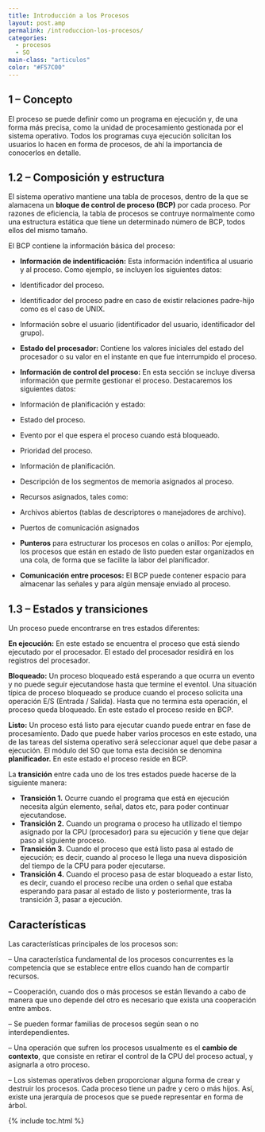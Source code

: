 ```yaml
---
title: Introducción a los Procesos
layout: post.amp
permalink: /introduccion-los-procesos/
categories:
  - procesos
  - SO
main-class: "articulos"
color: "#F57C00"
---
```

<div class="icoso">
</div>
<a name="concepto"></a>

## 1 &#8211; Concepto



El proceso se puede definir como un programa en ejecución y, de una forma más precisa, como la unidad de procesamiento gestionada por el sistema operativo. Todos los programas cuya ejecución solicitan los usuarios lo hacen en forma de procesos, de ahí la importancia de conocerlos en detalle.  

<!--ad-->
<a name="compo"></a>

## 1.2 &#8211; Composición y estructura



El sistema operativo mantiene una tabla de procesos, dentro de la que se alamacena un **bloque de control de proceso (BCP)** por cada proceso. Por razones de eficiencia, la tabla de procesos se contruye normalmente como una estructura estática que tiene un determinado número de BCP, todos ellos del mismo tamaño.

El BCP contiene la información básica del proceso:



  * **Información de indentificación:** Esta información indentifica al usuario y al proceso. Como ejemplo, se incluyen los siguientes datos:
  * Identificador del proceso.
  * Identificador del proceso padre en caso de existir relaciones padre-hijo como es el caso de UNIX.
  * Información sobre el usuario (identificador del usuario, identificador del grupo).

  * **Estado del procesador:** Contiene los valores iniciales del estado del procesador o su valor en el instante en que fue interrumpido el proceso.
  * **Información de control del proceso:** En esta sección se incluye diversa información que permite gestionar el proceso. Destacaremos los siguientes datos:
  * Información de planificación y estado:
  * Estado del proceso.
  * Evento por el que espera el proceso cuando está bloqueado.
  * Prioridad del proceso.
  * Información de planificación.

  * Descripción de los segmentos de memoria asignados al proceso.
  * Recursos asignados, tales como:
  * Archivos abiertos (tablas de descriptores o manejadores de archivo).
  * Puertos de comunicación asignados

  * **Punteros** para estructurar los procesos en colas o anillos: Por ejemplo, los procesos que están en estado de listo pueden estar organizados en una cola, de forma que se facilite la labor del planificador.
  * **Comunicación entre procesos:** El BCP puede contener espacio para almacenar las señales y para algún mensaje enviado al proceso.

<a name="estados"></a>

## 1.3 &#8211; Estados y transiciones



Un proceso puede encontrarse en tres estados diferentes:

**En ejecución:** En este estado se encuentra el proceso que está siendo ejecutado por el procesador. El estado del procesador residirá en los registros del procesador.

**Bloqueado:** Un proceso bloqueado está esperando a que ocurra un evento y no puede seguir ejecutandose hasta que termine el eventol. Una situación típica de proceso bloqueado se produce cuando el proceso solicita una operación E/S (Entrada / Salida). Hasta que no termina esta operación, el proceso queda bloqueado. En este estado el proceso reside en BCP.

**Listo:** Un proceso está listo para ejecutar cuando puede entrar en fase de procesamiento. Dado que puede haber varios procesos en este estado, una de las tareas del sistema operativo será seleccionar aquel que debe pasar a ejecución. El módulo del SO que toma esta decisión se denomina **planificador.** En este estado el proceso reside en BCP.

<div class="separator" >
<a href="https://4.bp.blogspot.com/-BOayf2Lle4g/TVg7VxeOZII/AAAAAAAAAW0/O6u9ZEGonWg/s1600/estados.png"  ><amp-img on="tap:lightbox1" role="button" tabindex="0" layout="responsive" alt="Estado Procesos" title="Estado de los procesos"  height="192" width="320" src="https://4.bp.blogspot.com/-BOayf2Lle4g/TVg7VxeOZII/AAAAAAAAAW0/O6u9ZEGonWg/s320/estados.png" /></a>
</div>

La **transición** entre cada uno de los tres estados puede hacerse de la siguiente manera:

  * **Transición 1.** Ocurre cuando el programa que está en ejecución necesita algún elemento, señal, datos etc, para poder continuar ejecutandose.
  * **Transición 2.** Cuando un programa o proceso ha utilizado el tiempo asignado por la CPU (procesador) para su ejecución y tiene que dejar paso al siguiente proceso.
  * **Transición 3.** Cuando el proceso que está listo pasa al estado de ejecución; es decir, cuando al proceso le llega una nueva disposición del tiempo de la CPU para poder ejecutarse.
  * **Transición 4.** Cuando el proceso pasa de estar bloqueado a estar listo, es decir, cuando el proceso recibe una orden o señal que estaba esperando para pasar al estado de listo y posteriormente, tras la transición 3, pasar a ejecución.

<a name="carac"></a>

## Características



Las características principales de los procesos son:

&#8211; Una característica fundamental de los procesos concurrentes es la competencia que se establece entre ellos cuando han de compartir recursos.

&#8211; Cooperación, cuando dos o más procesos se están llevando a cabo de manera que uno depende del otro es necesario que exista una cooperación entre ambos.

&#8211; Se pueden formar familias de procesos según sean o no interdependientes.

&#8211; Una operación que sufren los procesos usualmente es el **cambio de contexto**, que consiste en retirar el control de la CPU del proceso actual, y asignarla a otro proceso.

&#8211; Los sistemas operativos deben proporcionar alguna forma de crear y destruir los procesos. Cada proceso tiene un padre y cero o más hijos. Así, existe una jerarquía de procesos que se puede representar en forma de árbol.



{% include toc.html %}
